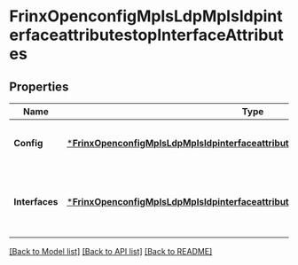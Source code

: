 # FrinxOpenconfigMplsLdpMplsldpinterfaceattributestopInterfaceAttributes

## Properties
Name | Type | Description | Notes
------------ | ------------- | ------------- | -------------
**Config** | [***FrinxOpenconfigMplsLdpMplsldpinterfaceattributestopInterfaceattributesConfig**](frinx.openconfig.mpls.ldp.mplsldpinterfaceattributestop.interfaceattributes.Config.md) | Optional[Configuration of per-interface LDP parameters] REF:Optional.empty | [optional] [default to null]
**Interfaces** | [***FrinxOpenconfigMplsLdpMplsldpinterfaceattributestopInterfaceattributesInterfaces**](frinx.openconfig.mpls.ldp.mplsldpinterfaceattributestop.interfaceattributes.Interfaces.md) | Optional[Container aggregating all interfaces and their LDP-specific attributes.] REF:Optional.empty | [optional] [default to null]

[[Back to Model list]](../README.md#documentation-for-models) [[Back to API list]](../README.md#documentation-for-api-endpoints) [[Back to README]](../README.md)



